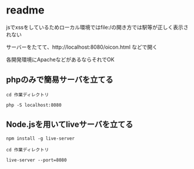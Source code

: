# readme

jsでxssをしているためローカル環境ではfile:/の開き方では駅等が正しく表示されない

サーバーをたてて、http://localhost:8080/oicon.html などで開く

各開発環境にApacheなどがあるならそれでOK

## phpのみで簡易サーバを立てる
`cd 作業ディレクトリ` 

`php -S localhost:8080`

## Node.jsを用いてliveサーバを立てる
`npm install -g live-server` 

`cd 作業ディレクトリ` 

`live-server --port=8080`
